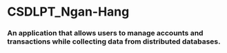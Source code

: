 # CSDLPT_Ngan-Hang
### An application that allows users to manage accounts and transactions while collecting data from distributed databases.